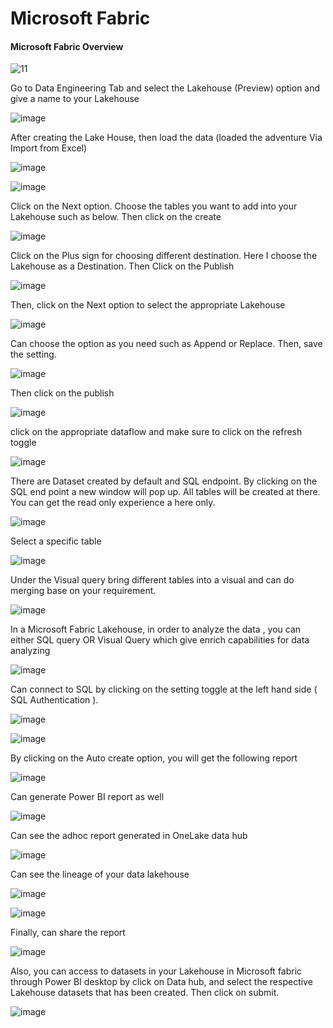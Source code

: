 # Microsoft Fabric 

####  Microsoft Fabric Overview

![11](https://github.com/ijaz-lab/MicFab_DataLake/assets/78338522/d10cf56b-e40f-41fe-bd64-3dd1f15dfbba)

Go to Data Engineering Tab and select the Lakehouse (Preview) option and give a name to your Lakehouse

![image](https://github.com/ijaz-lab/MicFab_DataLake/assets/78338522/9eb39c2e-e6a1-4759-95c4-cc609025b533)


After creating the Lake House, then load the data (loaded the adventure Via Import from Excel)


![image](https://github.com/ijaz-lab/MicFab_DataLake/assets/78338522/7afcffb4-5e8b-4dad-b151-e9e95613861d)


![image](https://github.com/ijaz-lab/MicFab_DataLake/assets/78338522/db2ad126-762c-404f-b449-23042a4966c9)


Click on the Next option. Choose the tables you want to add into your Lakehouse such as below. Then click on the create

![image](https://github.com/ijaz-lab/MicFab_DataLake/assets/78338522/b3457424-229b-4deb-aae1-ce773471d0ee)


Click on the Plus sign for choosing different destination. Here I choose the Lakehouse as a Destination. Then Click on the Publish

![image](https://github.com/ijaz-lab/MicFab_DataLake/assets/78338522/64971500-3c03-48f0-b6e1-69f7fac19c3d)


Then, click on the Next option to select the appropriate Lakehouse

![image](https://github.com/ijaz-lab/MicFab_DataLake/assets/78338522/226b8e56-6b11-4bd1-86b2-07906658791e)

Can choose the option as you need such as Append or Replace. Then, save the setting.

![image](https://github.com/ijaz-lab/MicFab_DataLake/assets/78338522/76ad96da-c142-42d4-ad89-ad5edc0f8298)

Then click on the publish

![image](https://github.com/ijaz-lab/MicFab_DataLake/assets/78338522/81c59a71-8e60-4d51-96c6-551b47e8d84c)

click on the appropriate dataflow and make sure to click on the refresh toggle


![image](https://github.com/ijaz-lab/MicFab_DataLake/assets/78338522/a6b1b727-3371-45a9-a8e8-405ab9ab36f0)

There are Dataset created by default and SQL endpoint. By clicking on the SQL end point a new window will pop up. All tables will be created at there. You can get the read only experience a here only.


![image](https://github.com/ijaz-lab/MicFab_DataLake/assets/78338522/6152d836-c57b-4004-882f-140284dd9f52)

Select a specific table

![image](https://github.com/ijaz-lab/MicFab_DataLake/assets/78338522/e5b7fd11-1027-4f18-8a6e-c49a455a42ab)

Under the Visual query bring different tables into a visual and can do merging base on your requirement.

![image](https://github.com/ijaz-lab/MicFab_DataLake/assets/78338522/1307df2a-9b64-4124-b4af-7360d4e3f0de)

In a Microsoft Fabric Lakehouse, in order to analyze the data , you can either SQL query OR Visual Query which give enrich capabilities for data analyzing

![image](https://github.com/ijaz-lab/MicFab_DataLake/assets/78338522/6b8b6643-f91b-4720-9261-bae1bf9c6bb5)

Can connect to SQL  by clicking on the setting toggle at the left hand side ( SQL Authentication ).


![image](https://github.com/ijaz-lab/MicFab_DataLake/assets/78338522/56a3b664-2ff3-4421-ba5b-0d2fd7e3f1ca)

![image](https://github.com/ijaz-lab/MicFab_DataLake/assets/78338522/3bfcc01c-0213-42f9-a370-9845ae54575d)



By clicking on the Auto create option, you will get the following report

![image](https://github.com/ijaz-lab/MicFab_DataLake/assets/78338522/867d25f5-89c2-47cf-9780-d2c978da717b)

Can generate Power BI report as well


![image](https://github.com/ijaz-lab/MicFab_DataLake/assets/78338522/357c7fe2-d182-4ef6-9c13-14b040550e24)

Can see the adhoc report generated in OneLake data hub

![image](https://github.com/ijaz-lab/MicFab_DataLake/assets/78338522/cb9dc725-1f0b-47c1-8a41-9bffc413cdc8)

Can see the lineage of your data lakehouse 

![image](https://github.com/ijaz-lab/MicFab_DataLake/assets/78338522/e6b822a4-12af-4fc3-87b1-bb300dbc3b8d)

![image](https://github.com/ijaz-lab/MicFab_DataLake/assets/78338522/058e80d1-c9b9-4e7c-bbc4-163b1a68f5b1)

Finally, can share the report

![image](https://github.com/ijaz-lab/MicFab_DataLake/assets/78338522/0944ad7b-2a8b-413c-b040-4af71029959b)

Also, you can access to datasets in your Lakehouse in Microsoft fabric through Power BI desktop by click on Data hub, and select the respective Lakehouse  datasets that has been created. Then click on submit.


![image](https://github.com/ijaz-lab/MicFab_DataLake/assets/78338522/f5b86f26-9658-46ee-a4e6-d756c63227a0)











